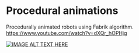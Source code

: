 # Procedural animations

Procedurally animated robots using Fabrik algorithm.
https://www.youtube.com/watch?v=dXQr_hOPHjg

[![IMAGE ALT TEXT HERE](https://img.youtube.com/vi/dXQr_hOPHjg/maxresdefault.jpg)](https://www.youtube.com/watch?v=dXQr_hOPHjg)
